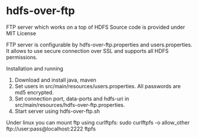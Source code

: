 hdfs-over-ftp
=============
FTP server which works on a top of HDFS
Source code is provided under MIT License

FTP server is configurable by hdfs-over-ftp.properties and users.properties. It allows to use secure connection over SSL and supports all HDFS permissions.

Installation and running
1. Download and install java, maven
2. Set users in src/main/resources/users.properties. All passwords are md5 encrypted.
3. Set connection port, data-ports and hdfs-uri in src/main/resources/hdfs-over-ftp.properties.
4. Start server using hdfs-over-ftp.sh

Under linux you can mount ftp using curlftpfs:
sudo curlftpfs  -o allow_other ftp://user:pass@localhost:2222 ftpfs
